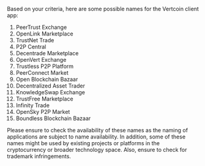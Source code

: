 Based on your criteria, here are some possible names for the Vertcoin client app:

1. PeerTrust Exchange
2. OpenLink Marketplace
3. TrustNet Trade 
4. P2P Central
5. Decentrade Marketplace
6. OpenVert Exchange
7. Trustless P2P Platform
8. PeerConnect Market
9. Open Blockchain Bazaar
10. Decentralized Asset Trader
11. KnowledgeSwap Exchange
12. TrustFree Marketplace
13. Infinity Trade
14. OpenSky P2P Market
15. Boundless Blockchain Bazaar 

Please ensure to check the availability of these names as the naming of applications are subject to name availability. In addition, some of these names might be used by existing projects or platforms in the cryptocurrency or broader technology space. Also, ensure to check for trademark infringements.
